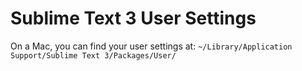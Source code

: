 # Sublime Text 3 User Settings

On a Mac, you can find your user settings at: `~/Library/Application Support/Sublime Text 3/Packages/User/`
